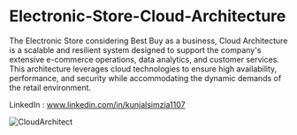 # Electronic-Store-Cloud-Architecture
The Electronic Store considering Best Buy as a business, Cloud Architecture is a scalable and resilient system designed to support the company's extensive e-commerce operations, data analytics, and customer services. This architecture leverages cloud technologies to ensure high availability, performance, and security while accommodating the dynamic demands of the retail environment.

LinkedIn : www.linkedin.com/in/kunjalsimzia1107

![CloudArchitect](https://github.com/user-attachments/assets/134618f8-6780-4e71-93de-b5350fce42a7)


